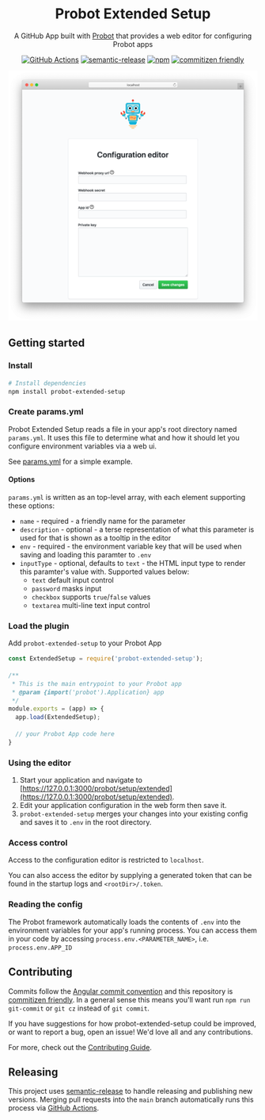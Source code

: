 <h1 align="center">Probot Extended Setup</h1>

<p align="center">A GitHub App built with <a href="https://github.com/probot/probot">Probot</a> that provides a web editor for configuring Probot apps</p>

<p align="center">
  <a href="https://github.com/jasonmacgowan/probot-extended-setup/actions?query=workflow%3ACI"><img alt="GitHub Actions" src="https://github.com/jasonmacgowan/probot-extended-setup/workflows/CI/badge.svg"></a>
  <a href="https://github.com/semantic-release/semantic-release"><img alt="semantic-release" src="https://img.shields.io/badge/%20%20%F0%9F%93%A6%F0%9F%9A%80-semantic--release-e10079.svg"></a>
  <a href="https://npmjs.com/package/probot-extended-setup"><img src="https://badgen.net/npm/v/probot-extended-setup" alt="npm"></a>
  <a href="http://commitizen.github.io/cz-cli/"><img src="https://img.shields.io/badge/commitizen-friendly-brightgreen.svg" alt="commitizen friendly"></a>
<p>

<p align="center">
  <img alt="probot-extended-setup web ui" src="docs/img/setup.png">
</p>

## Getting started

### Install

```Bash
# Install dependencies
npm install probot-extended-setup
```

### Create params.yml

Probot Extended Setup reads a file in your app's root directory named `params.yml`. It uses this file to determine what and how it should let you configure environment variables via a web ui.

See [params.yml](params.yml) for a simple example.

#### Options

`params.yml` is written as an top-level array, with each element supporting these options:

- `name` - required - a friendly name for the parameter
- `description` - optional - a terse representation of what this parameter is used for that is shown as a tooltip in the editor
- `env` - required - the environment variable key that will be used when saving and loading this paramter to `.env`
- `inputType` - optional, defaults to `text` - the HTML input type to render this paramter's value with. Supported values below:
  - `text` default input control
  - `password` masks input
  - `checkbox` supports `true`/`false` values
  - `textarea` multi-line text input control

### Load the plugin

Add `probot-extended-setup` to your Probot App

```JavaScript
const ExtendedSetup = require('probot-extended-setup');

/**
 * This is the main entrypoint to your Probot app
 * @param {import('probot').Application} app
 */
module.exports = (app) => {
  app.load(ExtendedSetup);

  // your Probot App code here
}
```

### Using the editor

1. Start your application and navigate to [https://127.0.0.1:3000/probot/setup/extended](https://127.0.0.1:3000/probot/setup/extended).
2. Edit your application configuration in the web form then save it.
3. `probot-extended-setup` merges your changes into your existing config and saves it to `.env` in the root directory.

### Access control

Access to the configuration editor is restricted to `localhost`.

You can also access the editor by supplying a generated token that can be found in the startup logs and `<rootDir>/.token`.

### Reading the config

The Probot framework automatically loads the contents of `.env` into the environment variables for your app's running process. You can access them in your code by accessing `process.env.<PARAMETER_NAME>`, i.e. `process.env.APP_ID`

## Contributing

Commits follow the [Angular commit convention](https://github.com/angular/angular.js/blob/master/DEVELOPERS.md#-git-commit-guidelines) and this repository is [commitizen friendly](https://github.com/commitizen/cz-cli). In a general sense this means you'll want run `npm run git-commit` or `git cz` instead of `git commit`.

If you have suggestions for how probot-extended-setup could be improved, or want to report a bug, open an issue! We'd love all and any contributions.

For more, check out the [Contributing Guide](CONTRIBUTING.md).

## Releasing

This project uses [semantic-release](https://github.com/semantic-release/semantic-release) to handle releasing and publishing new versions. Merging pull requests into the `main` branch automatically runs this process via [GitHub Actions](.github/workflows/release.yml).
